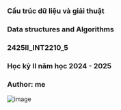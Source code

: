 ### Cấu trúc dữ liệu và giải thuật
### Data structures and Algorithms
### 2425II_INT2210_5
### Học kỳ II năm học 2024 - 2025
### Author: me

![image](https://github.com/user-attachments/assets/39272718-3b90-4800-b1fb-12528c6b0ee9)

